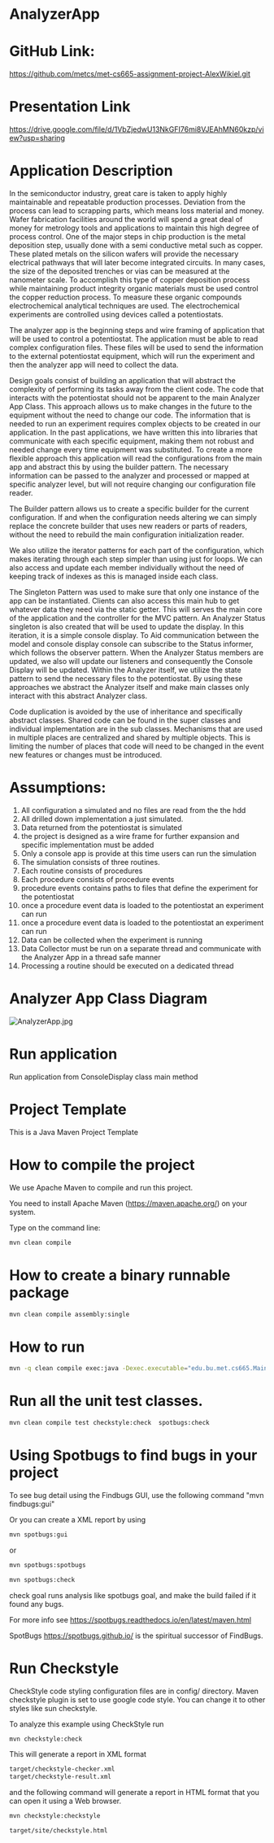 # AnalyzerApp

# GitHub Link:
https://github.com/metcs/met-cs665-assignment-project-AlexWikiel.git

# Presentation Link
https://drive.google.com/file/d/1VbZjedwU13NkGFI76mi8VJEAhMN60kzp/view?usp=sharing

# Application Description

<p>In the semiconductor industry, great care is taken to apply highly maintainable and repeatable production processes.  Deviation from the process can lead to scrapping parts, which means loss material and money.  Wafer fabrication facilities around the world will spend a great deal of money for metrology tools and applications to maintain this high degree of process control.  One of the major steps in chip production is the metal deposition step, usually done with a semi conductive metal such as copper.  These plated metals on the silicon wafers will provide the necessary electrical pathways that will later become integrated circuits.  In many cases, the size of the deposited trenches or vias can be measured at the nanometer scale.  To accomplish this type of copper deposition process while maintaining product integrity organic materials must be used control the copper reduction process.  To measure these organic compounds electrochemical analytical techniques are used.  The electrochemical experiments are controlled using devices called a potentiostats.</p> 
<p>The analyzer app is the beginning steps and wire framing of application that will be used to control a potentiostat. The application must be able to read complex configuration files.  These files will be used to send the information to the external potentiostat equipment, which will run the experiment and then the analyzer app will need to collect the data.  </p>
<p>Design goals consist of building an application that will abstract the complexity of performing its tasks away from the client code.   The code that interacts with the potentiostat should not be apparent to the main Analyzer App Class. This approach allows us to make changes in the future to the equipment without the need to change our code.  The information that is needed to run an experiment requires complex objects to be created in our application.  In the past applications, we have written this into libraries that communicate with each specific equipment, making them not robust and needed change every time equipment was substituted. To create a more flexible approach this application will read the configurations from the main app and abstract this by using the builder pattern.  The necessary information can be passed to the analyzer and processed or mapped at specific analyzer level, but will not require changing our configuration file reader.</p>
<p>The Builder pattern allows us to create a specific builder for the current configuration.  If and when the configuration needs altering we can simply replace the concrete builder that uses new readers or parts of readers, without the need to rebuild the main configuration initialization reader.</p>
<p>We also utilize the iterator patterns for each part of the configuration, which makes iterating through each step simpler than using just for loops.  We can also access and update each member individually without the need of keeping track of indexes as this is managed inside each class.</p>
<p>The Singleton Pattern was used to make sure that only one instance of the app can be instantiated.  Clients can also access this main hub to get whatever data they need via the static getter.   This will serves the main core of the application and the controller for the MVC pattern.  An Analyzer Status singleton is also created that will be used to update the display.  In this iteration, it is a simple console display.  To Aid communication between the model and console display console can subscribe to the Status informer, which follows the observer pattern.  When the Analyzer Status members are updated, we also will update our listeners and consequently the Console Display will be updated.   Within the Analyzer itself, we utilize the state pattern to send the necessary files to the potentiostat. By using these approaches we abstract the Analyzer itself and make main classes only interact with this abstract Analyzer class.</p>
<p>Code duplication is avoided by the use of inheritance and specifically abstract classes.  Shared code can be found in the super classes and individual implementation are in the sub classes.  Mechanisms that are used in multiple places are centralized and shared by multiple objects.  This is limiting the number of places that code will need to be changed in the event new features or changes must be introduced.</p>


# Assumptions:
<ol>
<li>All configuration a simulated and no files are read from the the hdd</li>
<li>All drilled down implementation a just simulated.</li>
<li>Data returned from the potentiostat is simulated</li>
<li>the project is designed as a wire frame for further expansion and specific implementation must be added</li>
<li>Only a console app is provide at this time users can run the simulation</li>
<li>The simulation consists of three routines.</li>
<li>Each routine consists of procedures</li>
<li>Each procedure consists of procedure events</li>
<li>procedure events contains paths to files that define the experiment for the potentiostat</li>
<li>once a procedure event data is loaded to the potentiostat an experiment can run</li>
<li>once a procedure event data is loaded to the potentiostat an experiment can run</li>
<li>Data can be collected when the experiment is running</li>
<li>Data Collector must be run on a separate thread and communicate with the Analyzer App in a thread safe manner</li>
<li>Processing a routine should be executed on a dedicated thread</li>
</ol>


# Analyzer App Class Diagram
![AnalyzerApp.jpg](AnalyzerApp.jpg)

# Run application
Run application from ConsoleDisplay class main method

# Project Template

This is a Java Maven Project Template


# How to compile the project

We use Apache Maven to compile and run this project. 

You need to install Apache Maven (https://maven.apache.org/)  on your system. 

Type on the command line: 

```bash
mvn clean compile
```

# How to create a binary runnable package 


```bash
mvn clean compile assembly:single
```


# How to run

```bash
mvn -q clean compile exec:java -Dexec.executable="edu.bu.met.cs665.Main" -Dlog4j.configuration="file:log4j.properties"
```

# Run all the unit test classes.


```bash
mvn clean compile test checkstyle:check  spotbugs:check
```

# Using Spotbugs to find bugs in your project 

To see bug detail using the Findbugs GUI, use the following command "mvn findbugs:gui"

Or you can create a XML report by using  


```bash
mvn spotbugs:gui 
```

or 


```bash
mvn spotbugs:spotbugs
```


```bash
mvn spotbugs:check 
```

check goal runs analysis like spotbugs goal, and make the build failed if it found any bugs. 


For more info see 
https://spotbugs.readthedocs.io/en/latest/maven.html


SpotBugs https://spotbugs.github.io/ is the spiritual successor of FindBugs.


# Run Checkstyle 

CheckStyle code styling configuration files are in config/ directory. Maven checkstyle plugin is set to use google code style. 
You can change it to other styles like sun checkstyle. 

To analyze this example using CheckStyle run 

```bash
mvn checkstyle:check
```

This will generate a report in XML format


```bash
target/checkstyle-checker.xml
target/checkstyle-result.xml
```

and the following command will generate a report in HTML format that you can open it using a Web browser. 

```bash
mvn checkstyle:checkstyle
```

```bash
target/site/checkstyle.html
```




